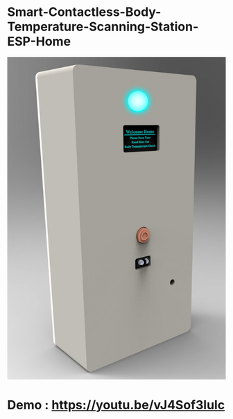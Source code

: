 # Smart-Contactless-Body-Temperature-Scanning-Station-ESP-Home
![Image of Product](https://github.com/ceaswaran/Smart-Contactless-Body-Temperature-Scanning-Station-ESP-Home-/blob/master/Body%20Temp%20scanner.jpg)
# Demo :  https://youtu.be/vJ4Sof3lulc
